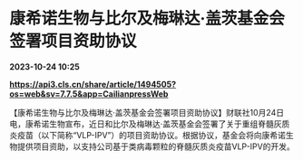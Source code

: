 # 康希诺生物与比尔及梅琳达·盖茨基金会签署项目资助协议

**2023-10-24 10:25**

**https://api3.cls.cn/share/article/1494505?os=web&sv=7.7.5&app=CailianpressWeb**

【康希诺生物与比尔及梅琳达·盖茨基金会签署项目资助协议】财联社10月24日电，康希诺生物宣布，近日和比尔及梅琳达·盖茨基金会签署了关于重组脊髓灰质炎疫苗（以下简称“VLP-IPV”）的项目资助协议。根据协议，基金会将向康希诺生物提供项目资助，以支持公司基于类病毒颗粒的脊髓灰质炎疫苗VLP-IPV的开发。